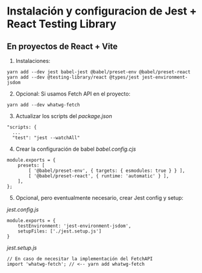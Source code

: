 # Instalación y configuracion de Jest + React Testing Library
## En proyectos de React + Vite

1. Instalaciones:

```
yarn add --dev jest babel-jest @babel/preset-env @babel/preset-react
yarn add --dev @testing-library/react @types/jest jest-environment-jsdom
```

2. Opcional: Si usamos Fetch API en el proyecto:

```
yarn add --dev whatwg-fetch
```

3. Actualizar los scripts del _package.json_
```
"scripts: {
  ...
  "test": "jest --watchAll"
```

4. Crear la configuración de babel _babel.config.cjs_
```
module.exports = {
    presets: [
        [ '@babel/preset-env', { targets: { esmodules: true } } ],
        [ '@babel/preset-react', { runtime: 'automatic' } ],
    ],
};
```

5. Opcional, pero eventualmente necesario, crear Jest config y setup:

_jest.config.js_
```
module.exports = {
    testEnvironment: 'jest-environment-jsdom',
    setupFiles: ['./jest.setup.js']
}
```

_jest.setup.js_
```
// En caso de necesitar la implementación del FetchAPI
import 'whatwg-fetch'; // <-- yarn add whatwg-fetch
```